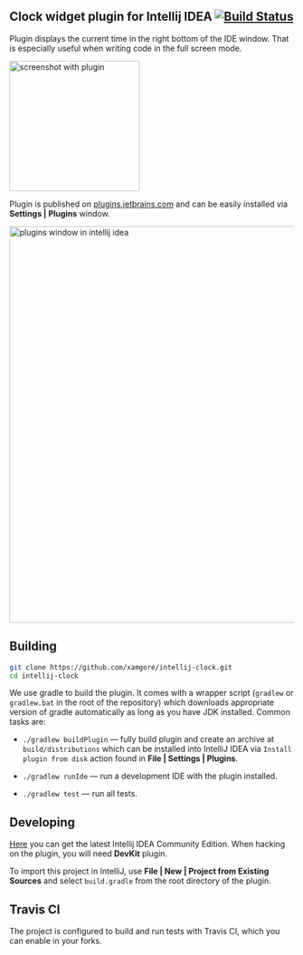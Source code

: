 ## Clock widget plugin for Intellij IDEA [![Build Status](https://travis-ci.org/xamgore/intellij-clock.svg?branch=master)](https://travis-ci.org/xamgore/intellij-clock)

Plugin displays the current time in the right bottom of the IDE window. That is especially useful when writing code in the full screen mode.

<img src="https://github.com/xamgore/intellij-clock/raw/master/src/main/resources/META-INF/screenshot.png" alt="screenshot with plugin" width="230">
<br>

Plugin is published on [plugins.jetbrains.com](https://plugins.jetbrains.com/plugin/11252-clock-widget) and can be easily installed via **Settings | Plugins** window.


<img src="https://github.com/xamgore/intellij-clock/raw/master/src/main/resources/META-INF/plugins.png" alt="plugins window in intellij idea" width="700">

## Building

```bash
git clone https://github.com/xamgore/intellij-clock.git
cd intellij-clock
```

We use gradle to build the plugin. It comes with a wrapper script (`gradlew` or `gradlew.bat` in the root of the repository) which downloads appropriate version of gradle automatically as long as you have JDK installed. Common tasks are:

* `./gradlew buildPlugin` — fully build plugin and create an archive at `build/distributions` which can be installed into IntelliJ IDEA via `Install plugin from disk` action found in **File | Settings | Plugins**.

* `./gradlew runIde` — run a development IDE with the plugin installed.

* `./gradlew test` — run all tests.

## Developing

[Here](https://www.jetbrains.com/idea/download/) you can get the latest Intellij IDEA Community Edition. When hacking on the plugin, you will need **DevKit** plugin.

To import this project in IntelliJ, use **File | New | Project from Existing Sources** and select `build.gradle` from the root directory of the plugin.

## Travis CI

The project is configured to build and run tests with Travis CI, which you can enable in your forks.
